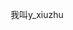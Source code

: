 <script lang="ts" setup>
  import Introduce from './Introduce.vue'
</script>

<Introduce />

我叫y_xiuzhu